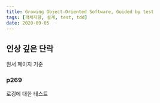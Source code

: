 ```yaml
---
title: Growing Object-Oriented Software, Guided by test
tags: [객체지향, 설계, test, tdd]
date: 2020-09-05
---
```


## 인상 깊은 단락
원서 페이지 기준

### p269
로깅에 대한 테스트
